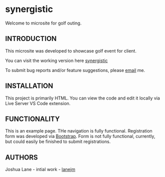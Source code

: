 # synergistic

Welcome to microsite for golf outing.

INTRODUCTION
------------

This microsite was developed to showcase golf event for client. 

You can visit the working version here [synergistic](lanejm-synergistic.netlify.app)

To submit bug reports and/or feature suggestions, please [email](joshlane3@gmail.com) me. 

INSTALLATION
------------
This project is primarily HTML.  You can view the code and edit it locally via Live Server VS Code extension.  

FUNCTIONALITY
-------------
This is an example page.  THe navigation is fully functional.  Registration form was developed via [Bootstrap](https://getbootstrap.com/). Form is not fully functional, currently, but could easily be finished to submit registrations. 

AUTHORS
-------
Joshua Lane - intial work - [lanejm](https://github.com/lanejm)
